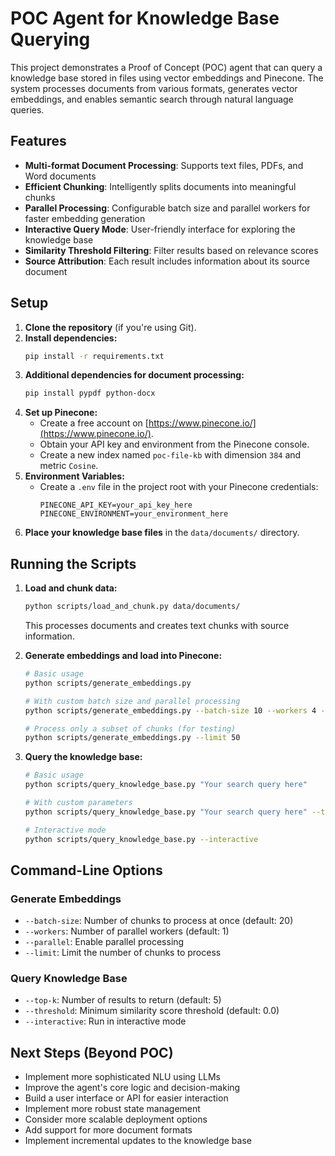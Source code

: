 # POC Agent for Knowledge Base Querying

This project demonstrates a Proof of Concept (POC) agent that can query a knowledge base stored in files using vector embeddings and Pinecone. The system processes documents from various formats, generates vector embeddings, and enables semantic search through natural language queries.

## Features

- **Multi-format Document Processing**: Supports text files, PDFs, and Word documents
- **Efficient Chunking**: Intelligently splits documents into meaningful chunks
- **Parallel Processing**: Configurable batch size and parallel workers for faster embedding generation
- **Interactive Query Mode**: User-friendly interface for exploring the knowledge base
- **Similarity Threshold Filtering**: Filter results based on relevance scores
- **Source Attribution**: Each result includes information about its source document

## Setup

1. **Clone the repository** (if you're using Git).
2. **Install dependencies:**
   ```bash
   pip install -r requirements.txt
   ```
3. **Additional dependencies for document processing:**
   ```bash
   pip install pypdf python-docx
   ```
4. **Set up Pinecone:**
   * Create a free account on [https://www.pinecone.io/](https://www.pinecone.io/).
   * Obtain your API key and environment from the Pinecone console.
   * Create a new index named `poc-file-kb` with dimension `384` and metric `Cosine`.
5. **Environment Variables:**
   * Create a `.env` file in the project root with your Pinecone credentials:
     ```
     PINECONE_API_KEY=your_api_key_here
     PINECONE_ENVIRONMENT=your_environment_here
     ```
6. **Place your knowledge base files** in the `data/documents/` directory.

## Running the Scripts

1. **Load and chunk data:**
   ```bash
   python scripts/load_and_chunk.py data/documents/
   ```
   This processes documents and creates text chunks with source information.

2. **Generate embeddings and load into Pinecone:**
   ```bash
   # Basic usage
   python scripts/generate_embeddings.py

   # With custom batch size and parallel processing
   python scripts/generate_embeddings.py --batch-size 10 --workers 4 --parallel

   # Process only a subset of chunks (for testing)
   python scripts/generate_embeddings.py --limit 50
   ```

3. **Query the knowledge base:**
   ```bash
   # Basic usage
   python scripts/query_knowledge_base.py "Your search query here"

   # With custom parameters
   python scripts/query_knowledge_base.py "Your search query here" --top-k 5 --threshold 0.3

   # Interactive mode
   python scripts/query_knowledge_base.py --interactive
   ```

## Command-Line Options

### Generate Embeddings
- `--batch-size`: Number of chunks to process at once (default: 20)
- `--workers`: Number of parallel workers (default: 1)
- `--parallel`: Enable parallel processing
- `--limit`: Limit the number of chunks to process

### Query Knowledge Base
- `--top-k`: Number of results to return (default: 5)
- `--threshold`: Minimum similarity score threshold (default: 0.0)
- `--interactive`: Run in interactive mode

## Next Steps (Beyond POC)

* Implement more sophisticated NLU using LLMs
* Improve the agent's core logic and decision-making
* Build a user interface or API for easier interaction
* Implement more robust state management
* Consider more scalable deployment options
* Add support for more document formats
* Implement incremental updates to the knowledge base
